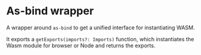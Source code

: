 # As-bind wrapper

A wrapper around `as-bind` to get a unified interface for instantiating WASM.

It exports a `getExports(imports?: Imports)` function, which instantiates the Wasm module for browser or Node and returns the exports.
